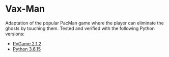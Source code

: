 # Vax-Man

Adaptation of the popular PacMan game where the player can eliminate
the ghosts by touching them. Tested and verified with the following
Python versions:

* [PyGame 2.1.2](https://www.pygame.org/news)
* [Python 3.6.15](https://www.python.org/)